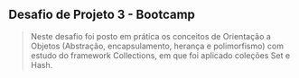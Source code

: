 ## Desafio de Projeto 3 - Bootcamp
> Neste desafio foi posto em prática os conceitos de Orientação a Objetos (Abstração, encapsulamento, herança e polimorfismo) com estudo do framework Collections, em que foi aplicado coleções Set e Hash.  
